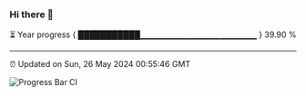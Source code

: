 ### Hi there 👋

⏳ Year progress { ███████████▁▁▁▁▁▁▁▁▁▁▁▁▁▁▁▁▁▁▁ } 39.90 %

---

⏰ Updated on Sun, 26 May 2024 00:55:46 GMT

![Progress Bar CI](https://github.com/liununu/liununu/workflows/Progress%20Bar%20CI/badge.svg)
